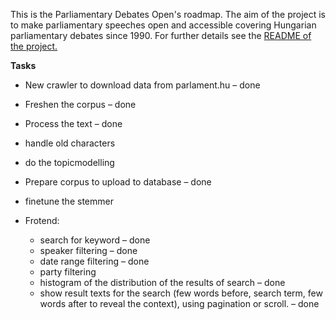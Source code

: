 This is the Parliamentary Debates Open's roadmap. The aim of the project is to make parliamentary speeches open and accessible covering Hungarian parliamentary debates since 1990. For further details see the [README of the project.](https://github.com/k-monitor/parldata/blob/master/README.md)

**Tasks**

* New crawler to download data from parlament.hu – done
* Freshen the corpus – done
* Process the text – done
* handle old characters
* do the topicmodelling
* Prepare corpus to upload to database – done
* finetune the stemmer

* Frotend:
  - search for keyword – done
  - speaker filtering – done
  - date range filtering – done
  - party filtering
  - histogram of the distribution of the results of search – done
  - show result texts for the search (few words before, search term, few words after to reveal the context), using pagination or scroll. – done
